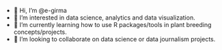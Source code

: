 - 👋 Hi, I’m @e-girma
- 👀 I’m interested in data science, analytics and data visualization.
- 🌱 I’m currently learning how to use R packages/tools in plant breeding concepts/projects.
- 💞️ I’m looking to collaborate on data science or data journalism projects.

<!---
e-girma/e-girma is a ✨ special ✨ repository because its `README.md` (this file) appears on your GitHub profile.
You can click the Preview link to take a look at your changes.
--->

